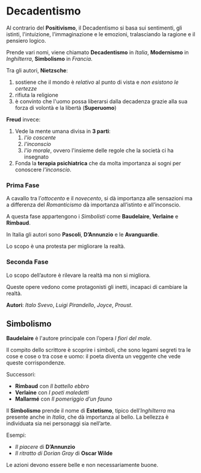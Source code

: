 # Decadentismo

Al contrario del **Positivismo**, il Decadentismo si basa sui sentimenti, gli istinti, l'intuizione, l'immaginazione e le emozioni, tralasciando la ragione e il pensiero logico.

Prende vari nomi, viene chiamato __Decadentismo__ in _Italia_, __Modernismo__ in _Inghilterra_, __Simbolismo__ in _Francia_.

Tra gli autori, **Nietzsche**:

1. sostiene che il mondo è _relativo_ al punto di vista e _non esistono le certezze_
2. rifiuta la religione
3. è convinto che l'uomo possa liberarsi dalla decadenza grazie alla sua forza di volontà e la libertà (__Superuomo__)

**Freud** invece:

1. Vede la mente umana divisa in __3 parti__:
    1. _l'io coscente_
    2. _l'inconscio_
    3. _l'io morale_, ovvero l'insieme delle regole che la società ci ha insegnato
2. Fonda la __terapia psichiatrica__ che da molta importanza ai sogni per conoscere _l'inconscio_.

### Prima Fase

A cavallo tra l’_ottocento_ e il _novecento_, si dà importanza alle sensazioni ma a differenza del _Romanticismo_ dà importanza all’istinto e all’inconscio.

A questa fase appartengono i _Simbolisti_ come **Baudelaire**, __Verlaine__ e __Rimbaud__.

In Italia gli autori sono __Pascoli__, __D’Annunzio__ e le __Avanguardie__.

Lo scopo è una protesta per migliorare la realtà.

### Seconda Fase

Lo scopo dell’autore è rilevare la realtà ma non si migliora.

Queste opere vedono come protagonisti gli inetti, incapaci di cambiare la realtà.

**Autori**: _Italo Svevo_, _Luigi Pirandello_, _Joyce_, _Proust_.

## Simbolismo

**Baudelaire** è l'autore principale con l’opera _I fiori del male_.

Il compito dello scrittore è scoprire i simboli, che sono legami segreti tra le cose e cose o tra cose e uomo: il poeta diventa un veggente che vede queste corrispondenze.

Successori:

- __Rimbaud__ con _Il battello ebbro_
- __Verlaine__ con _I poeti maledetti_
- __Mallarmé__ con _Il pomeriggio d’un fauno_

Il __Simbolismo__ prende il nome di __Estetismo__, tipico dell’_Inghilterra_ ma presente anche in _Italia_, che dà importanza al bello. La bellezza è individuata sia nei personaggi sia nell’arte.

Esempi:

- _Il piacere_ di __D’Annunzio__
- _Il ritratto di Dorian Gray_ di __Oscar Wilde__

Le azioni devono essere belle e non necessariamente buone.
